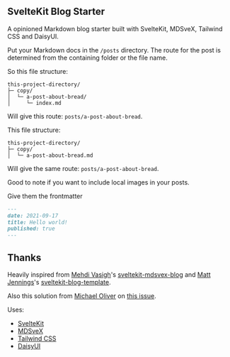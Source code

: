 ## SvelteKit Blog Starter

A opinioned Markdown blog starter built with SvelteKit, MDSveX,
Tailwind CSS and DaisyUI.

Put your Markdown docs in the `/posts` directory. The route for the
post is determined from the containing folder or the file name.

So this file structure:

```text
this-project-directory/
├─ copy/
│  └─ a-post-about-bread/
│     └─ index.md
```

Will give this route: `posts/a-post-about-bread`.

This file structure:

```text
this-project-directory/
├─ copy/
│  └─ a-post-about-bread.md
```

Will give the same route: `posts/a-post-about-bread`.

Good to note if you want to include local images in your posts.

Give them the frontmatter

```markdown
---
date: 2021-09-17
title: Hello world!
published: true
---
```

## Thanks

Heavily inspired from [Mehdi Vasigh]'s [sveltekit-mdsvex-blog] and
[Matt Jennings]'s [sveltekit-blog-template].

Also this solution from [Michael Oliver] on [this issue].

Uses:

- [SvelteKit]
- [MDSveX]
- [Tailwind CSS]
- [DaisyUI]

<!-- Links -->

[mehdi vasigh]: https://github.com/mvasigh
[sveltekit-mdsvex-blog]:
  https://github.com/mvasigh/sveltekit-mdsvex-blog
[matt jennings]: https://github.com/mattjennings
[sveltekit-blog-template]:
  https://github.com/mattjennings/sveltekit-blog-template
[michael oliver]: https://github.com/michael0liver
[this issue]: https://github.com/pngwn/MDsveX/issues/294
[sveltekit]: https://kit.svelte.dev/
[mdsvex]: https://mdsvex.com/
[tailwind css]: https://tailwindcss.com/
[daisyui]: https://daisyui.com/
